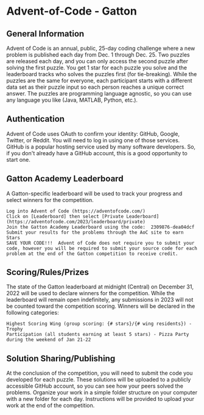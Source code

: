 # Advent-of-Code - Gatton

## General Information

Advent of Code is an annual, public, 25-day coding challenge where a new problem is published each day from Dec. 1 through Dec. 25.  Two puzzles are released each day, and you can only access the second puzzle after solving the first puzzle.  You get 1 star for each puzzle you solve and the leaderboard tracks who solves the puzzles first (for tie-breaking).  While the puzzles are the same for everyone, each participant starts with a different data set as their puzzle input so each person reaches a unique correct answer.  The puzzles are programming language agnostic, so you can use any language you like (Java, MATLAB, Python, etc.).

## Authentication

Advent of Code uses OAuth to confirm your identity: GitHub, Google, Twitter, or Reddit.  You will need to log in using one of those services.  GitHub is a popular hosting service used by many software developers.  So, if you don't already have a GitHub account, this is a good opportunity to start one.

## Gatton Academy Leaderboard

A Gatton-specific leaderboard will be used to track your progress and select winners for the competition. 

    Log into Advent of Code (https://adventofcode.com/)
    Click on [Leaderboard] then select [Private Leaderboard] (https://adventofcode.com/2023/leaderboard/private)
    Join the Gatton Academy Leaderboard using the code:  2309876-dea04dcf
    Submit your results for the problems through the AoC site to earn Stars
    SAVE YOUR CODE!!!  Advent of Code does not require you to submit your code, however you will be required to submit your source code for each problem at the end of the Gatton competition to receive credit. 

## Scoring/Rules/Prizes

The state of the Gatton leaderboard at midnight (Central) on December 31, 2022 will be used to declare winners for the competition.  While the leaderboard will remain open indefinitely, any submissions in 2023 will not be counted toward the competition scoring. Winners will be declared in the following categories:

    Highest Scoring Wing (group scoring: {# stars}/{# wing residents}) - Trophy
    Participation (all students earning at least 5 stars) - Pizza Party during the weekend of Jan 21-22

## Solution Sharing/Publishing

At the conclusion of the competition, you will need to submit the code you developed for each puzzle.  These solutions will be uploaded to a publicly accessible GitHub account, so you can see how your peers solved the problems.  Organize your work in a simple folder structure on your computer with a new folder for each day.  Instructions will be provided to upload your work at the end of the competition.
